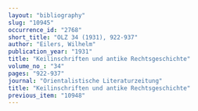 ```yaml
---
layout: "bibliography"
slug: "10945"
occurrence_id: "2768"
short_title: "OLZ 34 (1931), 922-937"
author: "Eilers, Wilhelm"
publication_year: "1931"
title: "Keilinschriften und antike Rechtsgeschichte"
volume_no_: "34"
pages: "922-937"
journal: "Orientalistische Literaturzeitung"
title: "Keilinschriften und antike Rechtsgeschichte"
previous_item: "10948"
---
```

